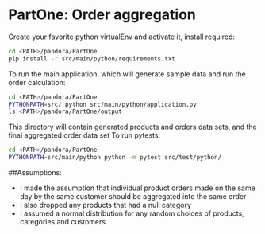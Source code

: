 # PartOne: Order aggregation

Create your favorite python virtualEnv and activate it, install required:
```bash
cd <PATH>/pandora/PartOne
pip install -r src/main/python/requirements.txt
```
To run the main application, which will generate sample data and run the order calculation:
```bash
cd <PATH>/pandora/PartOne
PYTHONPATH=src/ python src/main/python/application.py
ls <PATH>/pandora/PartOne/output
```
This directory will contain generated products and orders data sets, and the final aggregated order data set
To run pytests:
```bash
cd <PATH>/pandora/PartOne
PYTHONPATH=src/main/python python -m pytest src/test/python/
```

##Assumptions:
- I made the assumption that individual product orders made on the same day by the same customer should be aggregated into the same order
- I also dropped any products that had a null category
- I assumed a normal distribution for any random choices of products, categories and customers
